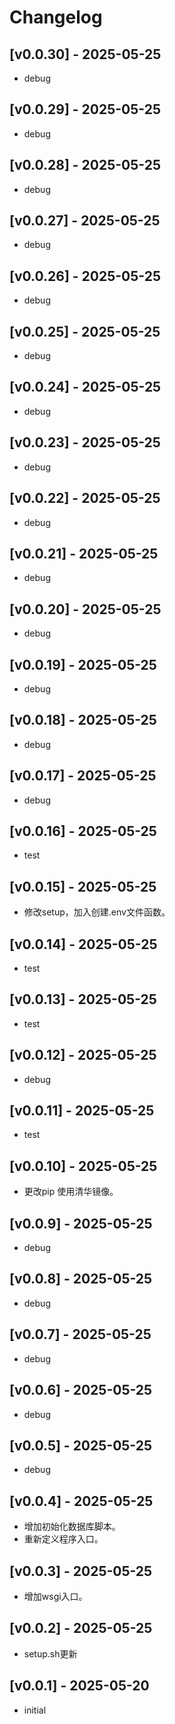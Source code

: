 # Changelog

## [v0.0.30] - 2025-05-25

- debug



## [v0.0.29] - 2025-05-25

- debug



## [v0.0.28] - 2025-05-25

- debug



## [v0.0.27] - 2025-05-25

- debug



## [v0.0.26] - 2025-05-25

- debug



## [v0.0.25] - 2025-05-25

- debug



## [v0.0.24] - 2025-05-25

- debug



## [v0.0.23] - 2025-05-25

- debug



## [v0.0.22] - 2025-05-25

- debug



## [v0.0.21] - 2025-05-25

- debug



## [v0.0.20] - 2025-05-25

- debug



## [v0.0.19] - 2025-05-25

- debug



## [v0.0.18] - 2025-05-25

- debug



## [v0.0.17] - 2025-05-25

- debug



## [v0.0.16] - 2025-05-25

- test



## [v0.0.15] - 2025-05-25

- 修改setup，加入创建.env文件函数。



## [v0.0.14] - 2025-05-25

- test



## [v0.0.13] - 2025-05-25

- test



## [v0.0.12] - 2025-05-25

- debug



## [v0.0.11] - 2025-05-25

- test



## [v0.0.10] - 2025-05-25

- 更改pip 使用清华镜像。



## [v0.0.9] - 2025-05-25

- debug



## [v0.0.8] - 2025-05-25

- debug



## [v0.0.7] - 2025-05-25

- debug



## [v0.0.6] - 2025-05-25

- debug



## [v0.0.5] - 2025-05-25

- debug



## [v0.0.4] - 2025-05-25

- 增加初始化数据库脚本。
- 重新定义程序入口。



## [v0.0.3] - 2025-05-25

- 增加wsgi入口。



## [v0.0.2] - 2025-05-25

- setup.sh更新



## [v0.0.1] - 2025-05-20

- initial






















